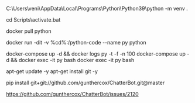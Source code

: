 C:\Users\veni\AppData\Local\Programs\Python\Python39\python -m venv .

cd Scripts\activate.bat

docker pull python

docker run -dit -v %cd%:/python-code --name py python

docker-compose up -d && docker logs py -t -f -n 100
docker-compose up -d && docker exec -it py bash
docker exec -it py bash

apt-get update -y 
apt-get install git -y

pip install git+git://github.com/gunthercox/ChatterBot.git@master


https://github.com/gunthercox/ChatterBot/issues/2120
